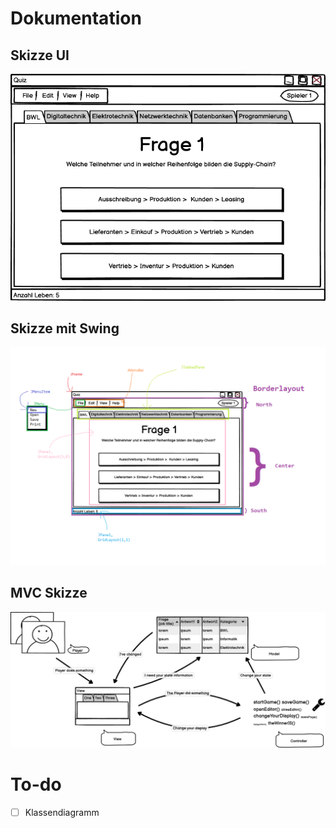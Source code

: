 # Dokumentation

## Skizze UI

![Quiz Skizze](skizze_quiz.png)

## Skizze mit Swing 

![Quiz Skizze mit Swing](skizze_quiz_swing.png)

## MVC Skizze

![MVC](mvc.png)

# To-do

- [ ] Klassendiagramm
